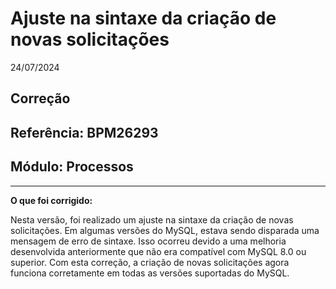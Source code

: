 # Ajuste na sintaxe da criação de novas solicitações
24/07/2024
## Correção
## Referência: BPM26293
## Módulo: Processos
***

**O que foi corrigido:**

Nesta versão, foi realizado um ajuste na sintaxe da criação de novas solicitações. Em algumas versões do MySQL, estava sendo disparada uma mensagem de erro de sintaxe. Isso ocorreu devido a uma melhoria desenvolvida anteriormente que não era compatível com MySQL 8.0 ou superior. Com esta correção, a criação de novas solicitações agora funciona corretamente em todas as versões suportadas do MySQL.